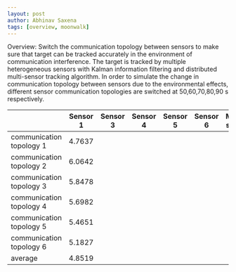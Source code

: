 ```yaml
---
layout: post
author: Abhinav Saxena
tags: [overview, moonwalk]
---
```


Overview: Switch the communication topology between sensors to make sure that target can be tracked accurately in the environment of communication interference.
The target is tracked by multiple heterogeneous sensors with Kalman information filtering and distributed multi-sensor tracking algorithm. In order to simulate the change in communication topology between sensors due to the environmental effects, different sensor communication topologies are switched at 50,60,70,80,90 s respectively.



|                          |  Sensor 1   | Sensor 3 | Sensor 4 | Sensor 5 | Sensor 6 |  Multiple sensors   |
|--------------------------|-----|----------|----------|----------|----------|-----|
| communication topology 1 |   4.7637  |          |          |          |          |     |
| communication topology 2 |   6.0642  |          |          |          |          |     |
| communication topology 3 |   5.8478  |          |          |          |          |     |
| communication topology 4 |   5.6982  |          |          |          |          |     |
| communication topology 5 |   5.4651  |          |          |          |          |     |
| communication topology 6 |  5.1827   |          |          |          |          |     |
|        average                  |  4.8519   |          |          |          |          |     |
